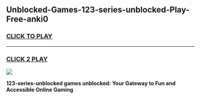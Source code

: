 
## Unblocked-Games-123-series-unblocked-Play-Free-anki0
<h3>
<a href="https://premium76.site?title=123-series-unblocked&ref=19M">CLICK TO PLAY</a></h3>
<hr>

<h3>
<a href="https://premium76.site?title=123-series-unblocked&ref=19M">CLICK 2 PLAY</a>
  
</h3>

<a href="https://premium76.site?title=123-series-unblocked&ref=19M"><img src="https://clearcache.store/games.png"></a>


**123-series-unblocked games unblocked: Your Gateway to Fun and Accessible Online Gaming**
